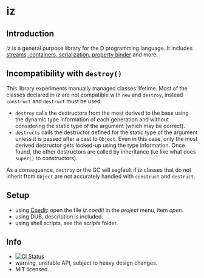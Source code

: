 iz
==

Introduction
------------
_iz_ is a general purpose library for the D programming language.
It includes [streams, containers, serialization, property binder](http://bbasile.github.io/iz/) and more.

Incompatibility with `destroy()`
--------------------------------

This library experiments manually managed classes lifetime.
Most of the classes declared in _iz_ are not compatible with `new` and `destroy`, instead `construct` and `destruct` must be used.

- `destroy` calls the destructors from the most derived to the base using the dynamic type information of each generation and without considering the static type of the argument (which may be correct).
- `destructs` calls the destructor defined for the static type of the argument unless it is passed after a cast to `Object`. Even in this case, only the most derived destructor gets looked-up using the type information. Once found, the other destructors are called by inheritance (i.e like what does `super()` to constructors).

As a consequence, `destroy` or the GC will segfault if _iz_ classes that do not inherit from `Object` are not accurately handled with `construct` and `destruct`.

Setup
-----

- using [Coedit](https://github.com/BBasile/Coedit): open the file _iz.coedit_ in the _project_ menu, item _open_.
- using DUB, description is included.
- using shell scripts, see the _scripts_ folder.

Info
----
- [![CI Status](https://travis-ci.org/BBasile/iz.svg)](https://travis-ci.org/BBasile/iz)
- warning, unstable API, subject to heavy design changes.
- MIT licensed.

